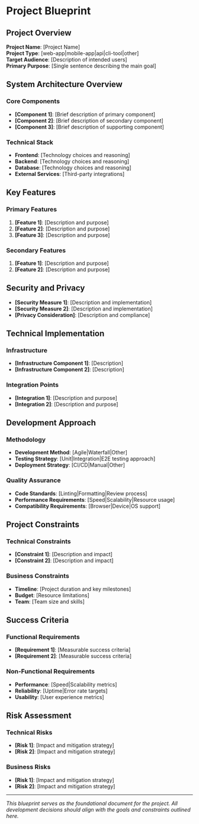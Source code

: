 # Project Blueprint

## Project Overview
**Project Name**: [Project Name]  
**Project Type**: [web-app|mobile-app|api|cli-tool|other]  
**Target Audience**: [Description of intended users]  
**Primary Purpose**: [Single sentence describing the main goal]

## System Architecture Overview

### Core Components
- **[Component 1]**: [Brief description of primary component]
- **[Component 2]**: [Brief description of secondary component]
- **[Component 3]**: [Brief description of supporting component]

### Technical Stack
- **Frontend**: [Technology choices and reasoning]
- **Backend**: [Technology choices and reasoning]
- **Database**: [Technology choices and reasoning]
- **External Services**: [Third-party integrations]

## Key Features

### Primary Features
1. **[Feature 1]**: [Description and purpose]
2. **[Feature 2]**: [Description and purpose]
3. **[Feature 3]**: [Description and purpose]

### Secondary Features
1. **[Feature 1]**: [Description and purpose]
2. **[Feature 2]**: [Description and purpose]

## Security and Privacy
- **[Security Measure 1]**: [Description and implementation]
- **[Security Measure 2]**: [Description and implementation]
- **[Privacy Consideration]**: [Description and compliance]

## Technical Implementation

### Infrastructure
- **[Infrastructure Component 1]**: [Description]
- **[Infrastructure Component 2]**: [Description]

### Integration Points
- **[Integration 1]**: [Description and purpose]
- **[Integration 2]**: [Description and purpose]

## Development Approach

### Methodology
- **Development Method**: [Agile|Waterfall|Other]
- **Testing Strategy**: [Unit|Integration|E2E testing approach]
- **Deployment Strategy**: [CI/CD|Manual|Other]

### Quality Assurance
- **Code Standards**: [Linting|Formatting|Review process]
- **Performance Requirements**: [Speed|Scalability|Resource usage]
- **Compatibility Requirements**: [Browser|Device|OS support]

## Project Constraints

### Technical Constraints
- **[Constraint 1]**: [Description and impact]
- **[Constraint 2]**: [Description and impact]

### Business Constraints
- **Timeline**: [Project duration and key milestones]
- **Budget**: [Resource limitations]
- **Team**: [Team size and skills]

## Success Criteria

### Functional Requirements
- **[Requirement 1]**: [Measurable success criteria]
- **[Requirement 2]**: [Measurable success criteria]

### Non-Functional Requirements
- **Performance**: [Speed|Scalability metrics]
- **Reliability**: [Uptime|Error rate targets]
- **Usability**: [User experience metrics]

## Risk Assessment

### Technical Risks
- **[Risk 1]**: [Impact and mitigation strategy]
- **[Risk 2]**: [Impact and mitigation strategy]

### Business Risks
- **[Risk 1]**: [Impact and mitigation strategy]
- **[Risk 2]**: [Impact and mitigation strategy]

---

*This blueprint serves as the foundational document for the project. All development decisions should align with the goals and constraints outlined here.*